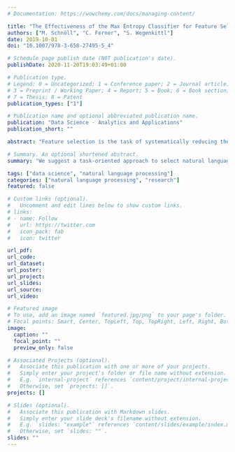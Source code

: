 ```yaml
---
# Documentation: https://wowchemy.com/docs/managing-content/

title: "The Effectiveness of the Max Entropy Classifier for Feature Selection"
authors: ["M. Schnöll", "C. Ferner", "S. Wegenkittl"]
date: 2019-10-01
doi: "10.1007/978-3-658-27495-5_4"

# Schedule page publish date (NOT publication's date).
publishDate: 2020-11-20T19:03:49+01:00

# Publication type.
# Legend: 0 = Uncategorized; 1 = Conference paper; 2 = Journal article;
# 3 = Preprint / Working Paper; 4 = Report; 5 = Book; 6 = Book section;
# 7 = Thesis; 8 = Patent
publication_types: ["1"]

# Publication name and optional abbreviated publication name.
publication: "Data Science - Analytics and Applications"
publication_short: ""

abstract: "Feature selection is the task of systematically reducing the number of input features for a classification task. In natural language processing, basic feature selection is often achieved by removing common stop words. In order to more drastically reduce the number of input features, actual feature selection methods such as Mutual Information or Chi-Squared are used on a count-based input representation. We suggest a task-oriented approach to select features based on the weights as learned by a Max Entropy classifier trained on the classification task. The remaining features can then be used by other classifiers to do the actual classification. Experiments on different natural language processing tasks confirm that the weight-based method is comparable to count-based methods. The number of input features can be reduced considerably while maintaining the classification performance."

# Summary. An optional shortened abstract.
summary: "We suggest a task-oriented approach to select natural language features based on the weights learned by a Max Entropy classifier trained on the classification task."

tags: ["data science", "natural language processing"]
categories: ["natural language processing", "research"]
featured: false

# Custom links (optional).
#   Uncomment and edit lines below to show custom links.
# links:
# - name: Follow
#   url: https://twitter.com
#   icon_pack: fab
#   icon: twitter

url_pdf:
url_code:
url_dataset:
url_poster:
url_project:
url_slides:
url_source:
url_video:

# Featured image
# To use, add an image named `featured.jpg/png` to your page's folder. 
# Focal points: Smart, Center, TopLeft, Top, TopRight, Left, Right, BottomLeft, Bottom, BottomRight.
image:
  caption: ""
  focal_point: ""
  preview_only: false

# Associated Projects (optional).
#   Associate this publication with one or more of your projects.
#   Simply enter your project's folder or file name without extension.
#   E.g. `internal-project` references `content/project/internal-project/index.md`.
#   Otherwise, set `projects: []`.
projects: []

# Slides (optional).
#   Associate this publication with Markdown slides.
#   Simply enter your slide deck's filename without extension.
#   E.g. `slides: "example"` references `content/slides/example/index.md`.
#   Otherwise, set `slides: ""`.
slides: ""
---
```


